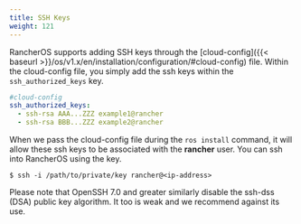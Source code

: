 ```yaml
---
title: SSH Keys
weight: 121
---
```


RancherOS supports adding SSH keys through the [cloud-config]({{< baseurl >}}/os/v1.x/en/installation/configuration/#cloud-config) file. Within the cloud-config file, you simply add the ssh keys within the `ssh_authorized_keys` key.

```yaml
#cloud-config
ssh_authorized_keys:
  - ssh-rsa AAA...ZZZ example1@rancher
  - ssh-rsa BBB...ZZZ example2@rancher
```

When we pass the cloud-config file during the `ros install` command, it will allow these ssh keys to be associated with the **rancher** user. You can ssh into RancherOS using the key.

```
$ ssh -i /path/to/private/key rancher@<ip-address>
```

Please note that OpenSSH 7.0 and greater similarly disable the ssh-dss (DSA) public key algorithm. It too is weak and we recommend against its use.
